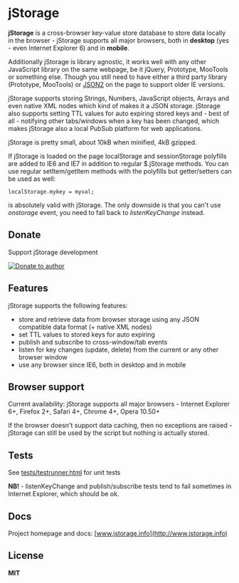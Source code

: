 # jStorage

**jStorage** is a cross-browser key-value store database to store data locally in the browser - jStorage supports all major browsers, both in **desktop** (yes - even Internet Explorer 6) and in **mobile**.

Additionally jStorage is library agnostic, it works well with any other JavaScript library on the same webpage, be it jQuery, Prototype, MooTools or something else. Though you still need to have either a third party library (Prototype, MooTools) or [JSON2](https://github.com/douglascrockford/JSON-js/blob/master/json2.js) on the page to support older IE versions.

jStorage supports storing Strings, Numbers, JavaScript objects, Arrays and even native XML nodes which kind of makes it a JSON storage. jStorage also supports setting TTL values for auto expiring stored keys and - best of all - notifying other tabs/windows when a key has been changed, which makes jStorage also a local PubSub platform for web applications.

jStorage is pretty small, about 10kB when minified, 4kB gzipped.

If jStorage is loaded on the page localStorage and sessionStorage polyfills are added to IE6 and IE7 in addition to regular $.jStorage methods. 
You can use regular setItem/getItem
methods with the polyfills but getter/setters can be used as well:

    localStorage.mykey = myval;

is absolutely valid with jStorage. The only downside is that you can't use *onstorage* event, you need to fall back to *listenKeyChange* instead.

## Donate

Support jStorage development

[![Donate to author](https://www.paypalobjects.com/en_US/i/btn/btn_donate_SM.gif)](https://www.paypal.com/cgi-bin/webscr?cmd=_s-xclick&hosted_button_id=DB26KWR2BQX5W)

## Features

jStorage supports the following features:

  * store and retrieve data from browser storage using any JSON compatible data format (+ native XML nodes)
  * set TTL values to stored keys for auto expiring
  * publish and subscribe to cross-window/tab events
  * listen for key changes (update, delete) from the current or any other browser window
  * use any browser since IE6, both in desktop and in mobile

## Browser support

Current availability: jStorage supports all major browsers - Internet Explorer 6+, Firefox 2+, 
Safari 4+, Chrome 4+, Opera 10.50+

If the browser doesn't support data caching, then no exceptions are raised - jStorage can still 
be used by the script but nothing is actually stored.

## Tests

See [tests/testrunner.html](http://www.jstorage.info/static/tests/testrunner.html) for unit tests

**NB!** - listenKeyChange and publish/subscribe tests tend to fail sometimes in Internet Explorer, which should be ok.

## Docs

Project homepage and docs: [www.jstorage.info](http://www.jstorage.info)

## License

**MIT**